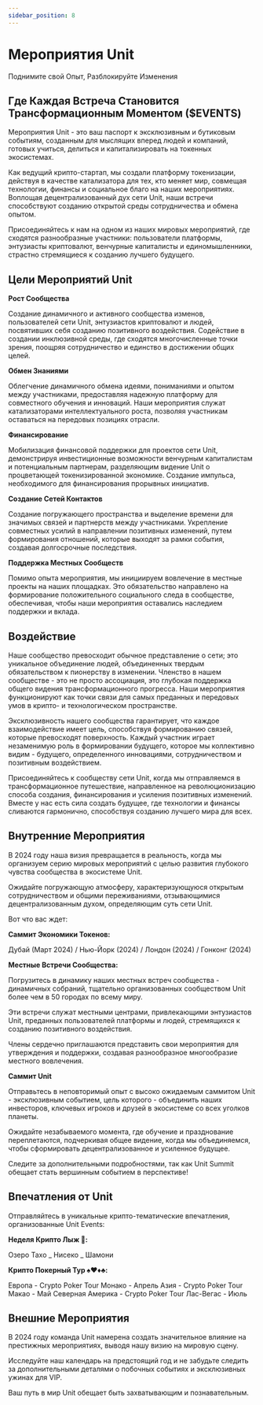 ```yaml
---
sidebar_position: 8
---
```


# Мероприятия Unit

Поднимите свой Опыт, Разблокируйте Изменения

## Где Каждая Встреча Становится Трансформационным Моментом ($EVENTS)

Мероприятия Unit - это ваш паспорт к эксклюзивным и бутиковым событиям, созданным для мыслящих вперед людей и компаний, готовых учиться, делиться и капитализировать на токенных экосистемах.

Как ведущий крипто-стартап, мы создали платформу токенизации, действуя в качестве катализатора для тех, кто меняет мир, совмещая технологии, финансы и социальное благо на наших мероприятиях. Воплощая децентрализованный дух сети Unit, наши встречи способствуют созданию открытой среды сотрудничества и обмена опытом.

Присоединяйтесь к нам на одном из наших мировых мероприятий, где сходятся разнообразные участники: пользователи платформы, энтузиасты криптовалют, венчурные капиталисты и единомышленники, страстно стремящиеся к созданию лучшего будущего.

## Цели Мероприятий Unit

**Рост Сообщества**

Создание динамичного и активного сообщества изменов, пользователей сети Unit, энтузиастов криптовалют и людей, посвятивших себя созданию позитивного воздействия. Содействие в создании инклюзивной среды, где сходятся многочисленные точки зрения, поощряя сотрудничество и единство в достижении общих целей.

**Обмен Знаниями**

Облегчение динамичного обмена идеями, пониманиями и опытом между участниками, предоставляя надежную платформу для совместного обучения и инноваций. Наши мероприятия служат катализаторами интеллектуального роста, позволяя участникам оставаться на передовых позициях отрасли.

**Финансирование**

Мобилизация финансовой поддержки для проектов сети Unit, демонстрируя инвестиционные возможности венчурным капиталистам и потенциальным партнерам, разделяющим видение Unit о процветающей токенизированной экономике. Создание импульса, необходимого для финансирования прорывных инициатив.

**Создание Сетей Контактов**

Создание погружающего пространства и выделение времени для значимых связей и партнерств между участниками. Укрепление совместных усилий в направлении позитивных изменений, путем формирования отношений, которые выходят за рамки события, создавая долгосрочные последствия.

**Поддержка Местных Сообществ**

Помимо опыта мероприятия, мы инициируем вовлечение в местные проекты на наших площадках. Это обязательство направлено на формирование положительного социального следа в сообществе, обеспечивая, чтобы наши мероприятия оставались наследием поддержки и вклада.

## Воздействие

Наше сообщество превосходит обычное представление о сети; это уникальное объединение людей, объединенных твердым обязательством к пионерству в изменении. Членство в нашем сообществе - это не просто ассоциация, это глубокая поддержка общего видения трансформационного прогресса. Наши мероприятия функционируют как точки связи для самых преданных и передовых умов в крипто- и технологическом пространстве.

Эксклюзивность нашего сообщества гарантирует, что каждое взаимодействие имеет цель, способствуя формированию связей, которые превосходят поверхность. Каждый участник играет незаменимую роль в формировании будущего, которое мы коллективно видим - будущего, определенного инновациями, сотрудничеством и позитивным воздействием.

Присоединяйтесь к сообществу сети Unit, когда мы отправляемся в трансформационное путешествие, направленное на революционизацию способа создания, финансирования и усиления позитивных изменений. Вместе у нас есть сила создать будущее, где технологии и финансы сливаются гармонично, способствуя созданию лучшего мира для всех.

## Внутренние Мероприятия

В 2024 году наша визия превращается в реальность, когда мы организуем серию мировых мероприятий с целью развития глубокого чувства сообщества в экосистеме Unit.

Ожидайте погружающую атмосферу, характеризующуюся открытым сотрудничеством и общими переживаниями, отзывающимися децентрализованным духом, определяющим суть сети Unit.

Вот что вас ждет:

**Саммит Экономики Токенов:**

Дубай (Март 2024) / Нью-Йорк (2024) / Лондон (2024) / Гонконг (2024)

**Местные Встречи Сообщества:**

Погрузитесь в динамику наших местных встреч сообщества - динамичных собраний, тщательно организованных сообществом Unit более чем в 50 городах по всему миру.

Эти встречи служат местными центрами, привлекающими энтузиастов Unit, преданных пользователей платформы и людей, стремящихся к созданию позитивного воздействия.

Члены сердечно приглашаются представить свои мероприятия для утверждения и поддержки, создавая разнообразное многообразие местного вовлечения.

**Саммит Unit**

Отправьтесь в неповторимый опыт с высоко ожидаемым саммитом Unit - эксклюзивным событием, цель которого - объединить наших инвесторов, ключевых игроков и друзей в экосистеме со всех уголков планеты.

Ожидайте незабываемого момента, где обучение и празднование переплетаются, подчеркивая общее видение, когда мы объединяемся, чтобы сформировать децентрализованное и усиленное будущее.

Следите за дополнительными подробностями, так как Unit Summit обещает стать вершинным событием в перспективе!

## Впечатления от Unit

Отправляйтесь в уникальные крипто-тематические впечатления, организованные Unit Events:

**Неделя Крипто Лыж 🎿:**

Озеро Тахо _ Нисеко _ Шамони

**Крипто Покерный Тур ♠️♥️♦️♣️:**

Европа - Crypto Poker Tour Монако - Апрель
Азия - Crypto Poker Tour Макао - Май
Северная Америка - Crypto Poker Tour Лас-Вегас - Июль

## Внешние Мероприятия

В 2024 году команда Unit намерена создать значительное влияние на престижных мероприятиях, выводя нашу визию на мировую сцену.

Исследуйте наш календарь на предстоящий год и не забудьте следить за дополнительными деталями о побочных событиях и эксклюзивных ужинах для VIP.

Ваш путь в мир Unit обещает быть захватывающим и познавательным.

